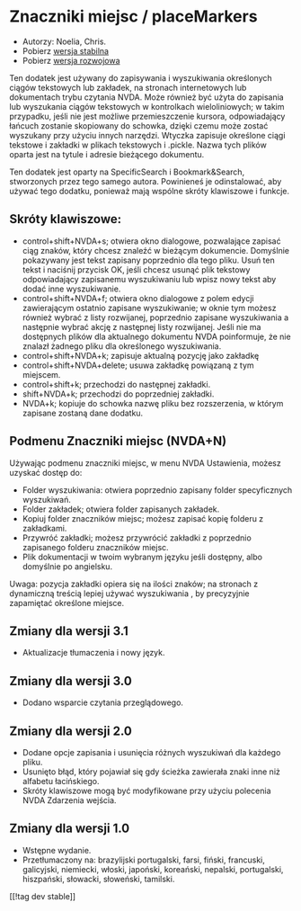 # Znaczniki miejsc / placeMarkers #

* Autorzy: Noelia, Chris.
* Pobierz [wersja stabilna][1]
* Pobierz [wersja rozwojowa][2]

Ten dodatek jest używany do zapisywania i wyszukiwania określonych ciągów
tekstowych lub zakładek, na stronach internetowych lub dokumentach trybu
czytania NVDA.  Może również być użyta do zapisania lub wyszukania ciągów
tekstowych w kontrolkach wieloliniowych; w takim przypadku, jeśli nie jest
możliwe przemieszczenie kursora, odpowiadający łańcuch zostanie skopiowany
do schowka, dzięki czemu może zostać wyszukany przy użyciu innych narzędzi.
Wtyczka zapisuje określone ciągi tekstowe i zakładki w plikach tekstowych i
.pickle. Nazwa tych plików oparta jest na tytule i adresie bieżącego
dokumentu.

Ten dodatek jest oparty na SpecificSearch i Bookmark&Search, stworzonych
przez tego samego autora. Powinieneś je odinstalować, aby używać tego
dodatku, ponieważ mają wspólne skróty klawiszowe i funkcje.

## Skróty klawiszowe: ##

*	control+shift+NVDA+s; otwiera okno dialogowe, pozwalające zapisać ciąg znaków, który chcesz znaleźć w bieżącym dokumencie. Domyślnie pokazywany jest tekst zapisany poprzednio dla tego pliku. Usuń ten tekst i naciśnij przycisk OK, jeśli chcesz usunąć plik tekstowy odpowiadający zapisanemu wyszukiwaniu lub wpisz nowy tekst aby dodać inne wyszukiwanie.
*	control+shift+NVDA+f; otwiera okno dialogowe z polem edycji zawierającym ostatnio zapisane wyszukiwanie; w oknie tym możesz również wybrać z listy rozwijanej, poprzednio zapisane wyszukiwania a następnie wybrać akcję z następnej listy rozwijanej. Jeśli nie ma dostępnych plików dla aktualnego dokumentu NVDA  poinformuje, że nie znalazł żadnego pliku dla określonego wyszukiwania.
*	control+shift+NVDA+k; zapisuje aktualną pozycję jako zakładkę
*	control+shift+NVDA+delete; usuwa zakładkę powiązaną z tym miejscem.
*	control+shift+k; przechodzi do następnej zakładki.
*	shift+NVDA+k; przechodzi do poprzedniej zakładki.
*	NVDA+k; kopiuje do schowka nazwę pliku bez rozszerzenia, w którym zapisane zostaną dane dodatku.

## Podmenu Znaczniki miejsc (NVDA+N) ##


Używając podmenu znaczniki miejsc, w menu NVDA Ustawienia, możesz uzyskać
dostęp do:

*	Folder wyszukiwania: otwiera poprzednio zapisany folder specyficznych
  wyszukiwań.
*	Folder zakładek; otwiera folder zapisanych zakładek.
*	Kopiuj folder znaczników miejsc; możesz zapisać kopię folderu z
  zakładkami.
*	Przywróć zakładki; możesz przywrócić zakładki z poprzednio zapisanego
  folderu znaczników miejsc.
*	Plik dokumentacji w twoim wybranym języku jeśli dostępny, albo domyślnie
  po angielsku.

Uwaga: pozycja zakładki opiera się na ilości znaków; na stronach z
dynamiczną treścią lepiej używać wyszukiwania , by precyzyjnie zapamiętać
określone miejsce.

## Zmiany dla wersji 3.1 ##
* Aktualizacje tłumaczenia i nowy język.

## Zmiany dla wersji 3.0 ##
* Dodano wsparcie czytania przeglądowego.

## Zmiany dla wersji 2.0 ##
* Dodane opcje zapisania i usunięcia różnych wyszukiwań dla każdego pliku.
* Usunięto błąd, który pojawiał się gdy ścieżka zawierała znaki inne niż
  alfabetu łacińskiego.
* Skróty klawiszowe mogą być modyfikowane przy użyciu polecenia NVDA
  Zdarzenia wejścia.


## Zmiany dla wersji 1.0 ##
* Wstępne wydanie.
* Przetłumaczony na: brazylijski portugalski, farsi, fiński, francuski,
  galicyjski, niemiecki, włoski, japoński, koreański, nepalski, portugalski,
  hiszpański, słowacki, słoweński, tamilski.

[[!tag dev stable]]

[1]: http://addons.nvda-project.org/files/get.php?file=pm

[2]: http://addons.nvda-project.org/files/get.php?file=pm-dev
